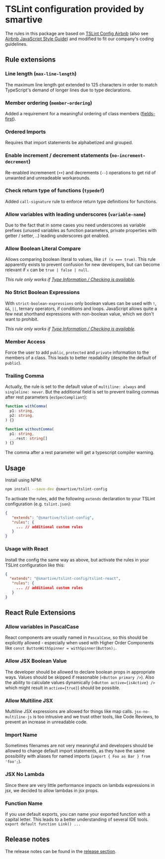 # TSLint configuration provided by smartive

The rules in this package are based on [TSLint Config Airbnb](https://github.com/progre/tslint-config-airbnb) (also see [Airbnb JavaScript Style Guide](https://github.com/airbnb/javascript)) and modified to fit our company's coding guidelines.

## Rule extensions

### Line length (`max-line-length`)

The maximum line length got extended to 125 characters in order to match TypeScript's demand of longer lines due to type declarations.

### Member ordering (`member-ordering`)

Added a requirement for a meaningful ordering of class members ([fields-first](https://github.com/palantir/tslint/blob/master/src/rules/memberOrderingRule.ts#L47-L60)).

### Ordered Imports

Requires that import statements be alphabetized and grouped.

### Enable increment / decrement statements (`no-increment-decrement`)

Re-enabled incremenent (`++`) and decrements (`--`) operations to get rid of unwanted and unreadeable workarounds.

### Check return type of functions (`typedef`)

Added `call-signature` rule to enforce return type definitions for functions.

### Allow variables with leading underscores (`variable-name`)

Due to the fact that in some cases you need underscores as variable prefixes (unused variables as function parameters, private properties with getter / setter, ..) leading underscores got enabled.

### Allow Boolean Literal Compare

Allows comparing boolean literal to values, like `if (x === true)`. This rule apparently exists to prevent confusion for new
developers, but can become relevant if `x` can be `true | false | null`.

*This rule only works if [Type Information / Checking is available](https://palantir.github.io/tslint/rules/no-boolean-literal-compare/).*

### No Strict Boolean Expressions

With `strict-boolean-expressions` only boolean values can be used with `!`, `&&`, `||`, ternary operators, if conditions and loops.
JavaScript allows quite a few neat shorthand expressions with non-boolean value, which we don't want to prohibit.

*This rule only works if [Type Information / Checking is available](https://palantir.github.io/tslint/rules/no-boolean-literal-compare/).*

### Member Access

Force the user to add `public`, `protected` and `private` information to the
members of a class. This leads to better readability (despite the default
of `public`).

### Trailing Comma

Actually, the rule is set to the default value of `multiline: always` and `singleline: never`. But the additional
field is set to prevent trailing commas after rest parameters (`esSpecCompliant`):

```typescript
function withComma(
  p1: string,
  p2: string,
) {}

function withoutComma(
  p1: string,
  ...rest: string[]
) {}
```

The comma after a rest parameter will get a typescript compiler warning.

## Usage

Install using NPM:

```sh
npm install --save-dev @smartive/tslint-config
```

To activate the rules, add the following `extends` declaration to your TSLint configuration (e.g. `tslint.json`):

```json
{
   "extends": "@smartive/tslint-config",
   "rules": {
     ... // additional custom rules
   }
}
```

### Usage with React

Install the config the same way as above, but activate the rules in your TSLint configuration like this:

```json
{
  "extends": "@smartive/tslint-config/tslint-react",
   "rules": {
     ... // additional custom rules
   }
}
```

## React Rule Extensions

### Allow variables in PascalCase

React components are usually named in `PascalCase`, so this should be explicitly allowed - especially when used with Higher Order
Components like `const ButtonWithSpinner = withSpinner(Button);`.

### Allow JSX Boolean Value

The developer should be allowed to declare boolean props in appropriate ways. Values should be skipped if reasonable (`<Button primary />`). Also the ability to calculate values dynamically (`<Button active={isActive} />` which might result in `active={true}`) should
be possible.

### Allow Multiline JSX

Multiline JSX expressions are allowed for things like map calls. `jsx-no-multiline-js` is too intrusive and we trust other tools,
like Code Reviews, to prevent an increase in unreadable code.

### Import Name

Sometimes filenames are not very meaningful and developers should be allowed to change default import statements, as they have the
same possibility with aliases for named imports (`import { Foo as Bar } from 'foo';`).

### JSX No Lambda

Since there are very little performance impacts on lambda expressions in jsx,
we decided to allow lambdas in jsx props.

### Function Name

If you use default exports, you can name your exported function with a capital
letter. This leads to a better understanding of several IDE tools.
`export default function Link() ...`

## Release notes
The release notes can be found in the [release section](https://github.com/smartive/tslint-config/releases).
